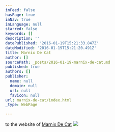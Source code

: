 ```yaml
---
inFeed: false
hasPage: true
inNav: true
inLanguage: null
starred: false
keywords: []
description: ''
datePublished: '2016-01-19T15:21:33.847Z'
dateModified: '2016-01-19T15:21:20.491Z'
title: Marnix De Cat
author: []
sourcePath: _posts/2016-01-19-marnix-de-cat.md
published: true
authors: []
publisher:
  name: null
  domain: null
  url: null
  favicon: null
url: marnix-de-cat/index.html
_type: WebPage

---
```

to the website of [Marnix De Cat][0]
![](https://the-grid-user-content.s3-us-west-2.amazonaws.com/6014746c-e064-40f5-baad-ed4d76f92840.JPG)

[0]: www.marnixdecat.be
